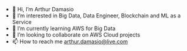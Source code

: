 - 👋 Hi, I’m  Arthur Damasio
- 👀 I’m interested in Big Data, Data Engineer, Blockchain and ML as a Service 
- 🌱 I’m currently learning AWS for Big Data
- 💞️ I’m looking to collaborate on AWS Cloud projects
- 📫 How to reach me arthur.damasio@live.com

